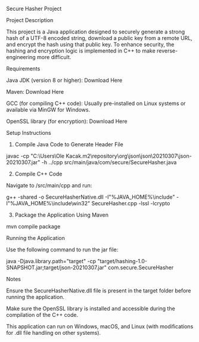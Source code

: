 Secure Hasher Project

Project Description

This project is a Java application designed to securely generate a strong hash of a UTF-8 encoded string, download a public key from a remote URL, and encrypt the hash using that public key. To enhance security, the hashing and encryption logic is implemented in C++ to make reverse-engineering more difficult.

Requirements

Java JDK (version 8 or higher): Download Here

Maven: Download Here

GCC (for compiling C++ code): Usually pre-installed on Linux systems or available via MinGW for Windows.

OpenSSL library (for encryption): Download Here

Setup Instructions

1. Compile Java Code to Generate Header File

javac -cp "C:\Users\Ole Kacak\.m2\repository\org\json\json\20210307\json-20210307.jar" -h ../cpp src/main/java/com/secure/SecureHasher.java

2. Compile C++ Code

Navigate to /src/main/cpp and run:

g++ -shared -o SecureHasherNative.dll -I"%JAVA_HOME%\include" -I"%JAVA_HOME%\include\win32" SecureHasher.cpp -lssl -lcrypto

3. Package the Application Using Maven

mvn compile package

Running the Application

Use the following command to run the jar file:

java -Djava.library.path="target" -cp "target/hashing-1.0-SNAPSHOT.jar;target/json-20210307.jar" com.secure.SecureHasher

Notes

Ensure the SecureHasherNative.dll file is present in the target folder before running the application.

Make sure the OpenSSL library is installed and accessible during the compilation of the C++ code.

This application can run on Windows, macOS, and Linux (with modifications for .dll file handling on other systems).
